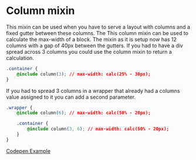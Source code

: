 # Column mixin
This mixin can be used when you have to serve a layout with columns and a fixed gutter between these columns. The
This column mixin can be used to calculate the max-width of a block. The mixin as it is setup now has 12 columns with a gap of 40px between the gutters. If you had to have a div spread across 3 columns you could use the column mixin to return a calculation.

```css
.container {
    @include column(3); // max-width: calc(25% - 30px);
}
```

If you had to spread 3 columns in a wrapper that already had a columns value assigned to it you can add a second parameter.

```css
.wrapper {
    @include column(6); // max-width: calc(50% - 20px);

    .container {
        @include column(3, 6); // max-width: calc(50% - 20px);
    }
}
```

[Codepen Example](https://codepen.io/pigeonfresh/pen/MBRvLL)